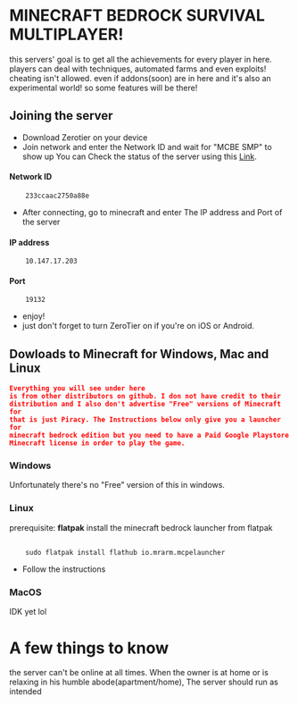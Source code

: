 # MINECRAFT BEDROCK SURVIVAL MULTIPLAYER!
this servers' goal is to get all the achievements for every player in here.
players can deal with techniques, automated farms and even exploits! cheating isn't allowed.
even if addons(soon) are in here and it's also an experimental world! so some features will be there!

## Joining the server
* Download Zerotier on your device
* Join network and enter the Network ID and wait for "MCBE SMP" to show up
You can Check the status of the server using this [Link](10.147.17.203:5500/status/index.html).

#### Network ID
        233ccaac2750a88e
* After connecting, go to minecraft and enter The IP address and Port of the server
#### IP address
        10.147.17.203
#### Port
        19132
* enjoy!
* just don't forget to turn ZeroTier on if you're on iOS or Android.

## Dowloads to Minecraft for Windows, Mac and Linux
<code style="color : red">**Everything you will see under here is from other distributors on github. I don not have credit to their distribution and I also don't advertise "Free" versions of Minecraft for that is just Piracy. The Instructions below only give you a launcher for minecraft bedrock edition but you need to have a Paid Google Playstore Minecraft license in order to play the game.**</code>

### Windows
Unfortunately there's no "Free" version of this in windows.

### Linux
prerequisite: **flatpak**
install the minecraft bedrock launcher from flatpak
##
        sudo flatpak install flathub io.mrarm.mcpelauncher
* Follow the instructions

### MacOS
IDK yet lol


# A few things to know
the server can't be online at all times. When the owner is at home or is relaxing in his humble abode(apartment/home), The server should run as intended
